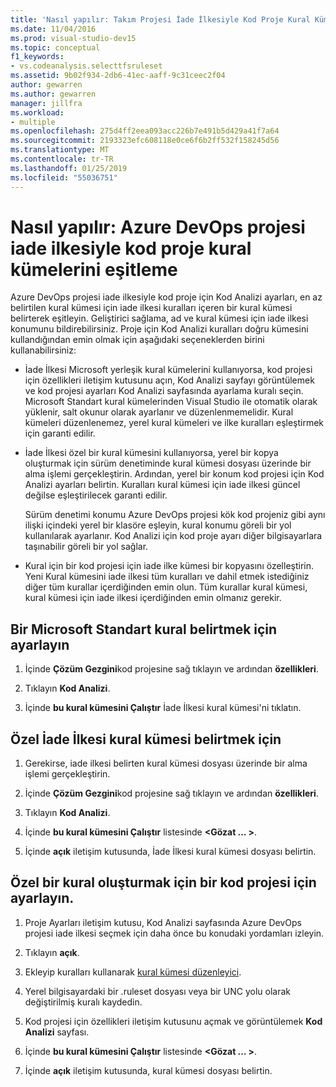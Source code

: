 ```yaml
---
title: 'Nasıl yapılır: Takım Projesi İade İlkesiyle Kod Proje Kural Kümelerini Eşitleme'
ms.date: 11/04/2016
ms.prod: visual-studio-dev15
ms.topic: conceptual
f1_keywords:
- vs.codeanalysis.selecttfsruleset
ms.assetid: 9b02f934-2db6-41ec-aaff-9c31ceec2f04
author: gewarren
ms.author: gewarren
manager: jillfra
ms.workload:
- multiple
ms.openlocfilehash: 275d4ff2eea093acc226b7e491b5d429a41f7a64
ms.sourcegitcommit: 2193323efc608118e0ce6f6b2ff532f158245d56
ms.translationtype: MT
ms.contentlocale: tr-TR
ms.lasthandoff: 01/25/2019
ms.locfileid: "55036751"
---
```

# <a name="how-to-synchronize-code-project-rule-sets-with-an-azure-devops-project-check-in-policy"></a>Nasıl yapılır: Azure DevOps projesi iade ilkesiyle kod proje kural kümelerini eşitleme

Azure DevOps projesi iade ilkesiyle kod proje için Kod Analizi ayarları, en az belirtilen kural kümesi için iade ilkesi kuralları içeren bir kural kümesi belirterek eşitleyin. Geliştirici sağlama, ad ve kural kümesi için iade ilkesi konumunu bildirebilirsiniz. Proje için Kod Analizi kuralları doğru kümesini kullandığından emin olmak için aşağıdaki seçeneklerden birini kullanabilirsiniz:

-   İade İlkesi Microsoft yerleşik kural kümelerini kullanıyorsa, kod projesi için özellikleri iletişim kutusunu açın, Kod Analizi sayfayı görüntülemek ve kod projesi ayarları Kod Analizi sayfasında ayarlama kuralı seçin. Microsoft Standart kural kümelerinden Visual Studio ile otomatik olarak yüklenir, salt okunur olarak ayarlanır ve düzenlenmemelidir. Kural kümeleri düzenlenemez, yerel kural kümeleri ve ilke kuralları eşleştirmek için garanti edilir.

-   İade İlkesi özel bir kural kümesini kullanıyorsa, yerel bir kopya oluşturmak için sürüm denetiminde kural kümesi dosyası üzerinde bir alma işlemi gerçekleştirin. Ardından, yerel bir konum kod projesi için Kod Analizi ayarları belirtin. Kuralları kural kümesi için iade ilkesi güncel değilse eşleştirilecek garanti edilir.

     Sürüm denetimi konumu Azure DevOps projesi kök kod projeniz gibi aynı ilişki içindeki yerel bir klasöre eşleyin, kural konumu göreli bir yol kullanılarak ayarlanır. Kod Analizi için kod proje ayarı diğer bilgisayarlara taşınabilir göreli bir yol sağlar.

-   Kural için bir kod projesi için iade ilke kümesi bir kopyasını özelleştirin. Yeni Kural kümesini iade ilkesi tüm kuralları ve dahil etmek istediğiniz diğer tüm kurallar içerdiğinden emin olun. Tüm kurallar kural kümesi, kural kümesi için iade ilkesi içerdiğinden emin olmanız gerekir.

## <a name="to-specify-a-microsoft-standard-rule-set"></a>Bir Microsoft Standart kural belirtmek için ayarlayın

1.  İçinde **Çözüm Gezgini**kod projesine sağ tıklayın ve ardından **özellikleri**.

2.  Tıklayın **Kod Analizi**.

3.  İçinde **bu kural kümesini Çalıştır** İade İlkesi kural kümesi'ni tıklatın.

## <a name="to-specify-a-custom-check-in-policy-rule-set"></a>Özel İade İlkesi kural kümesi belirtmek için

1.  Gerekirse, iade ilkesi belirten kural kümesi dosyası üzerinde bir alma işlemi gerçekleştirin.

2.  İçinde **Çözüm Gezgini**kod projesine sağ tıklayın ve ardından **özellikleri**.

3.  Tıklayın **Kod Analizi**.

4.  İçinde **bu kural kümesini Çalıştır** listesinde  **\<Gözat … >**.

5.  İçinde **açık** iletişim kutusunda, İade İlkesi kural kümesi dosyası belirtin.

## <a name="to-create-a-custom-rule-set-for-a-code-project"></a>Özel bir kural oluşturmak için bir kod projesi için ayarlayın.

1.  Proje Ayarları iletişim kutusu, Kod Analizi sayfasında Azure DevOps projesi iade ilkesi seçmek için daha önce bu konudaki yordamları izleyin.

2.  Tıklayın **açık**.

3.  Ekleyip kuralları kullanarak [kural kümesi düzenleyici](../code-quality/working-in-the-code-analysis-rule-set-editor.md).

4.  Yerel bilgisayardaki bir .ruleset dosyası veya bir UNC yolu olarak değiştirilmiş kuralı kaydedin.

5.  Kod projesi için özellikleri iletişim kutusunu açmak ve görüntülemek **Kod Analizi** sayfası.

6.  İçinde **bu kural kümesini Çalıştır** listesinde  **\<Gözat … >**.

7.  İçinde **açık** iletişim kutusunda, kural kümesi dosyası belirtin.